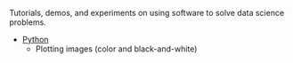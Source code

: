 Tutorials, demos, and experiments on using software to solve data science problems.

- [Python](https://github.com/yang-zhang/code-data-science/blob/master/python_tips.ipynb)
  - Plotting images (color and black-and-white)
